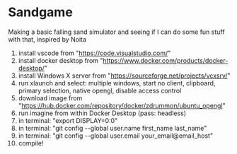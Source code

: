 # Sandgame
Making a basic falling sand simulator and seeing if I can do some fun stuff with that, inspired by Noita

1. install vscode from "https://code.visualstudio.com/"
2. install docker desktop from "https://www.docker.com/products/docker-desktop/"
3. install Windows X server from "https://sourceforge.net/projects/vcxsrv/"
4. run xlaunch and select: multiple windows, start no client, clipboard, primary selection, native opengl, disable access control
5. download image from "https://hub.docker.com/repository/docker/zdrummon/ubuntu_opengl"
6. run imagine from within Docker Desktop (pass: headless)
7. in terminal: "export DISPLAY=0:0"
8. in terminal: "git config --global user.name first_name last_name"
9. in terminal: "git config --global user.email your_email@email_host"
10. compile!